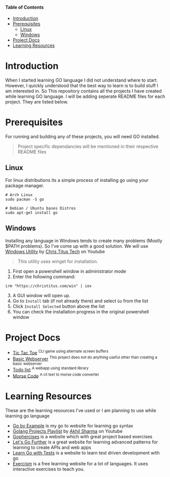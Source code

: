 #### Table of Contents

- [Introduction](#introduction)<br>
- [Prerequisites](#prerequisites)<br>
  - [Linux](#linux)
  - [Windows](#windows)
- [Project Docs](#project-docs)<br>
- [Learning Resources](#learning-resources)<br>

# Introduction

When I started learning GO language I did not understand where to start. However, I quickly understood that the best way to learn is to build stuff I am interested in. So This repository contains all the projects I have created while learning GO language. I will be adding seperate README files for each project. They are listed below.

# Prerequisites

For running and building any of these projects, you will need GO installed.

> Project specific dependancies will be mentioned in their respective README files

## Linux

For linux distributions its a simple process of installing go using your package manager.

```
# Arch Linux
sudo pacman -S go
```

```
# Debian / Ubuntu bases Distros
sudo apt-get install go
```

## Windows

Installing any language in Windows tends to create many problems (Mostly $PATH problems). So I've come up with a good solution. We will use [Windows Utility](https://github.com/ChrisTitusTech/winutil) by [Chris Titus Tech](https://www.youtube.com/@ChrisTitusTech) on Youtube

> This utility uses winget for installation.

1. First open a powershell window in administrator mode
2. Enter the following command:

```
irm "https://christitus.com/win" | iex
```

3. A GUI window will open up.
4. Go to `Install` tab (if not already there) and select `Go` from the list
5. Click `Install Selected` button above the list
6. You can check the installation progress in the original powershell window

# Project Docs

- [Tic Tac Toe](TicTacToe/README.md) <sup>CLI game using alternate screen buffers</sup>
- [Basic Webserver](go-webserver/README.md) <sup>This project does not do anything useful other than creating a basic webserver</sup>
- [Todo list](go-todolist/README.md) <sup>A webapp using standard library</sup>
- [Morse Code](go-morsecode/README.md) <sup>A cli text to morse code converter</sup>

# Learning Resources

These are the learning resources I've used or I am planning to use while learning go language

- [Go by Example](https://gobyexample.com/) is my go to website for learning go syntax
- [Golang Projects Playlist](https://youtube.com/playlist?list=PL5dTjWUk_cPYztKD7WxVFluHvpBNM28N9&si=H8EVRUZRGPX6UqxJ) by [Akhil Sharma](https://www.youtube.com/@AkhilSharmaTech) on Youtube
- [Gophercises](https://gophercises.com/) is a website which with great project based exercises
- [Let's Go Further](https://lets-go-further.alexedwards.net/) is a great website for learning advanced patterns for learning to create APIs and web apps
- [Learn Go with Tests](https://quii.gitbook.io/learn-go-with-tests) is a website to learn test driven development with go
- [Exercism](https://www.exercism.org) is a free learning website for a lot of languages. It uses interactive exercises to teach you.

